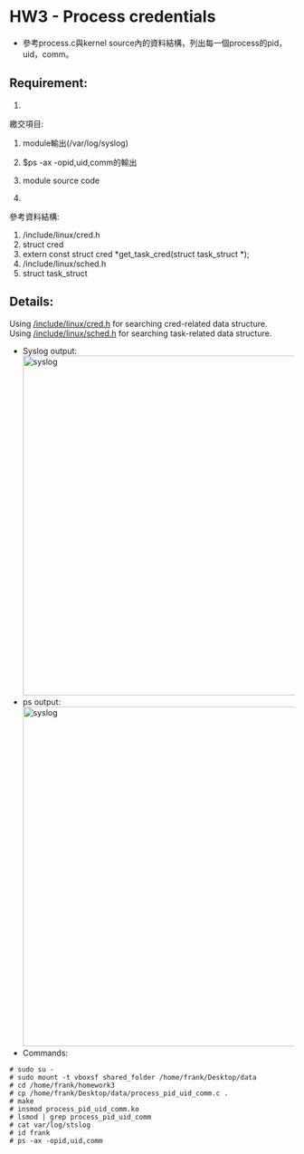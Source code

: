 # HW3 - Process credentials

* 參考process.c與kernel source內的資料結構，列出每一個process的pid，uid，comm。

## Requirement: 

1. 
繳交項目:  
  1. module輸出(/var/log/syslog)
  2. $ps -ax -opid,uid,comm的輸出
  3. module source code

2. 
參考資料結構:
  1. /include/linux/cred.h
  2. struct cred
  3. extern const struct cred *get_task_cred(struct task_struct *);
  4. /include/linux/sched.h
  5. struct task_struct

## Details:

Using [/include/linux/cred.h](https://lxr.linux.no/linux+v5.17/include/linux/cred.h) for searching cred-related data structure.  
Using [/include/linux/sched.h](https://lxr.linux.no/linux+v6.0.9/include/linux/sched.h) for searching task-related data structure.


* Syslog output:  
<img src="https://github.com/frankkn/Linux_Kernel/blob/master/HW3_Process_credentials/syslog/syslog1.jpg" width="800" height="600" alt="syslog"/><br/>
* ps output:  
<img src="https://github.com/frankkn/Linux_Kernel/blob/master/HW3_Process_credentials/ps/ps1.jpg" width="800" height="600" alt="syslog"/><br/>
* Commands:
```
# sudo su -
# sudo mount -t vboxsf shared_folder /home/frank/Desktop/data
# cd /home/frank/homework3
# cp /home/frank/Desktop/data/process_pid_uid_comm.c .
# make 
# insmod process_pid_uid_comm.ko
# lsmod | grep process_pid_uid_comm
# cat var/log/stslog
# id frank
# ps -ax -opid,uid,comm